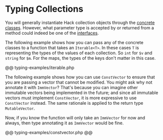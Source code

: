 # Typing Collections

You will generally instantiate Hack collection objects through the [concrete classes](./classes.md). However, what parameter type is accepted by or returned from a method could indeed be one of the [interfaces](./interfaces.md).

The following example shows how you can pass any of the concrete classes to a function that takes an `Iterable<T>`. In these cases `T` is representing the types of the values of each collection. So `int` for `$v` and `string` for `$m`. For the maps, the types of the keys don't matter in this case.

@@ typing-examples/iterable.php

The following example shows how you can use `ConstVector` to ensure that you are passing a vector that cannot be modified. You might ask why not annotate it with `ImmVector`? That's because you can imagine other immutable vectors being implemented in the future; and since all immutable vectors must implement `ConstVector`, it is more expressive to use `ConstVector` instead. The same rationale is applied to the return type `MutableVector`.

Now, if you know the function will only take an `ImmVector` for now and always, then type annotating it as `ImmVector` would be fine.

@@ typing-examples/constvector.php @@ 
